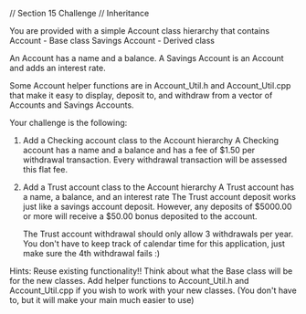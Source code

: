 // Section 15 Challenge
// Inheritance

You are provided with a simple Account class hierarchy that contains
Account - Base class
Savings Account - Derived class

An Account has a name and a balance.
A Savings Account is an Account and adds an interest rate.

Some Account helper functions are in Account_Util.h and Account_Util.cpp
that make it easy to display, deposit to, and withdraw from a vector of Accounts and Savings Accounts.

Your challenge is the following:

1. Add a Checking account class to the Account hierarchy
    A Checking account has a name and a balance and has a fee of $1.50 per withdrawal transaction.
    Every withdrawal transaction will be assessed this flat fee.

2. Add a Trust account class to the Account hierarchy
    A Trust account has a name, a balance, and an interest rate
    The Trust account deposit works just like a savings account deposit.
    However, any deposits of $5000.00 or more will receive a $50.00 bonus deposited to the account.
    
    The Trust account withdrawal should only allow 3 withdrawals per year.
    You don't have to keep track of calendar time for this application, just make sure the 4th withdrawal fails :)
    
Hints: 
    Reuse existing functionality!!
    Think about what the Base class will be for the new classes.
    Add helper functions to Account_Util.h and Account_Util.cpp if you wish to work with your new classes.
    (You don't have to, but it will make your main much easier to use)
    
